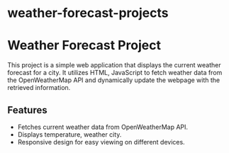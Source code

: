 # weather-forecast-projects
# Weather Forecast Project

This project is a simple web application that displays the current weather forecast for a  city. It utilizes HTML, JavaScript to fetch weather data from the OpenWeatherMap API and dynamically update the webpage with the retrieved information.

## Features

- Fetches current weather data from OpenWeatherMap API.
- Displays temperature, weather city.
- Responsive design for easy viewing on different devices.


